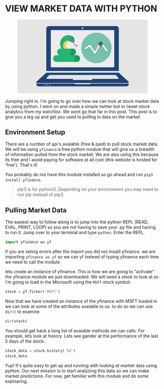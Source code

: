 # VIEW MARKET DATA WITH PYTHON
<figure>
    <img src="media/img/pystock.jpg" alt="pystock" title="pystock">
</figure>
Jumping right in. I'm going to go over how we can look at stock market data by using python. I went on and made a simple twitter bot to tweet stock analytics from my watchlist. We wont go that far in this post. This post is to give you a leg up and get you used to pulling in data on the market

## Environment Setup

There are a number of api's avaiable (free & paid) to pull stock market data. We will be using `yfinance` a free python module that will give us a breadth of information pulled from the stock market. We are also using this because its free and I avoid paying for software at all cost (this website is hosted for 'free'). That's it! 

You probably do not have this module installed so go ahead and run `pip3 install yfinance`. 

> pip3 is for python3. Depending on your environment you may need to run pip instead of pip3

## Pulling Market Data
The easiest way to follow along is to jump into the python REPL (READ, EVAL, PRINT, LOOP) so you are not having to save your .py file and having to run it. Jump over to your terminal and type `python`. Enter the REPL. 



```python
import yfinance as yf
```
If you are seting errors after the import you did not insatll yfinance. we are importing `yfinance as yf` so we can yf instead of typing yfinance each time we need to call the module

lets create an instance of yfinance. This is how we are going to "activate" the yfinance module we just downloaded. We will need a stock to look at so i'm going to load in the Microsoft using the `MSFT` stock symbol.   

```python
stock = yf.Ticker('MSFT')
```
Now that we have created an instance of the yfinance with MSFT loaded in we can look at some of the attributes avaiable to us. to do so we can use `dir()` to examine

```python
dir(stock)

```
You should get back a long list of avaiable methods we can calls. For example, lets look at history. Lets see gander at the performance of the last 5 days of the stock. 

```python
stock_data = stock.history('5d')
stock_data
```

Yup! It's quite easy to get up and running with looking at market data using python. Our next mission is to start analyzing this data so we can make market predictions. For now, get familiar with this module and do some exploaring. 